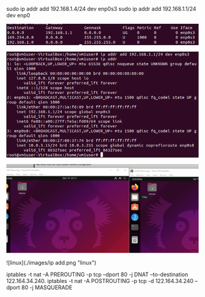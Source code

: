 sudo ip addr add 192.168.1.4/24 dev enp0s3
sudo ip addr add 192.168.1.1/24 dev enp0

![linux](./images/1.png "linux")
 
![linux](./images/2.png "linux")
  
![linux](./images/vm.png "linux")

![linux](./images/ip add.png "linux")
 
 iptables -t nat -A PREROUTING -p tcp –dport 80 -j DNAT –to-destination 122.164.34.240. 
 iptables -t nat -A POSTROUTING -p tcp -d 122.164.34.240 –dport 80 -j MASQUERADE
